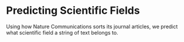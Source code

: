 # Predicting Scientific Fields
Using how Nature Communications sorts its journal articles, we predict what scientific field a string of text belongs to.
